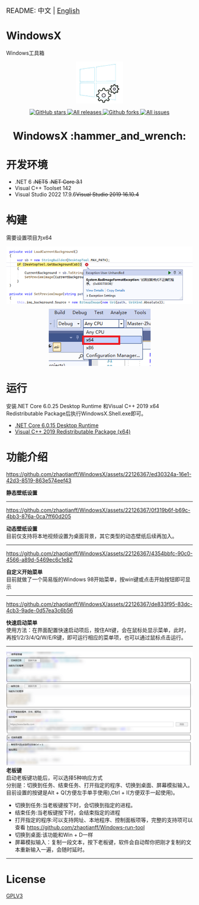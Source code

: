 <font size=4> README: 中文 | <a href="./README-en.md">English</a>  </font>

# WindowsX
Windows工具箱

<p align="center">
<a href="https://github.com/zhaotianff/WindowsX" target="_blank">
<img align="center" alt="WindowsX" src="logo.png" />
</a>
</p>
<p align="center">
<a href="https://github.com/zhaotianff/WindowsX/stargazers" target="_blank">
 <img alt="GitHub stars" src="https://img.shields.io/github/stars/zhaotianff/WindowsX.svg" />
</a>
<a href="https://github.com/zhaotianff/WindowsX/releases" target="_blank">
 <img alt="All releases" src="https://img.shields.io/github/downloads/zhaotianff/WindowsX/total.svg" />
</a>
<a href="https://github.com/zhaotianff/WindowsX/network/members" target="_blank">
 <img alt="Github forks" src="https://img.shields.io/github/forks/zhaotianff/WindowsX.svg" />
</a>
<a href="https://github.com/zhaotianff/WindowsX/issues" target="_blank">
 <img alt="All issues" src="https://img.shields.io/github/issues/zhaotianff/WindowsX.svg" />
</a>
</p>
<h1 align="center">WindowsX :hammer_and_wrench: </h1>

# 开发环境
* .NET 6 ~~.NET5~~ ~~.NET Core 3.1~~
* Visual C++ Toolset 142
* Visual Studio 2022 17.9.6~~Visual Studio 2019 16.10.4~~

# 构建
需要设置项目为x64
<p align="center">
    <img align="center" alt="error dll format" src="Screenshots/error_dll_format.png" />
</p>
<p align="center">
    <img align="center" alt="build x64" src="Screenshots/build_x64.png" />
</p>

# 运行
安装.NET Core 6.0.25 Desktop Runtime 和Visual C++ 2019 x64 Redistributable Package后执行WindowsX.Shell.exe即可。
* [.NET Core 6.0.15 Desktop Runtime](https://dotnet.microsoft.com/zh-cn/download/dotnet/thank-you/runtime-desktop-6.0.15-windows-x64-installer)
* [Visual C++ 2019 Redistributable Package (x64)](https://aka.ms/vs/16/release/VC_redist.x64.exe)

# 功能介绍

https://github.com/zhaotianff/WindowsX/assets/22126367/ed30324a-16e1-42d3-8519-863e574eef43

**静态壁纸设置**   

---

https://github.com/zhaotianff/WindowsX/assets/22126367/0f319b6f-b69c-4bb3-876a-0ca7ff60d205

**动态壁纸设置**  
目前仅支持将本地视频设置为桌面背景，其它类型的动态壁纸后续再加入。  

---

https://github.com/zhaotianff/WindowsX/assets/22126367/4354bbfc-90c0-4566-a89d-5469ec6c1e82

**自定义开始菜单**  
目前就做了一个简易版的Windows 98开始菜单，按win键或点击开始按钮即可显示

---

https://github.com/zhaotianff/WindowsX/assets/22126367/de833f95-83dc-4cb3-9ade-0d57ea3c6b56

**快速启动菜单**   
使用方法：在界面配置快速启动项后，按住Alt键，会在鼠标处显示菜单，此时，再按1/2/3/4/Q/W/E/R键，即可运行相应的菜单项，也可以通过鼠标点击运行。    

---
![boss_key](Screenshots/boss_key.png)  
**老板键**  
启动老板键功能后，可以选择5种响应方式  
分别是：切换到任务、结束任务、打开指定的程序、切换到桌面、屏幕模拟输入。  
目前设置的按键是Alt + Q(方便左手单手使用),Ctrl + I(方便双手一起使用)。  
* 切换到任务:当老板键按下时，会切换到指定的进程。
* 结束任务:当老板键按下时，会结束指定的进程
* 打开指定的程序:可以支持网址、本地程序、控制面板项等，完整的支持项可以查看 https://github.com/zhaotianff/Windows-run-tool
* 切换到桌面:该功能和Win + D一样
* 屏幕模拟输入：复制一段文本，按下老板键，软件会自动帮你把刚才复制的文本重新输入一遍，会随时延时。  
  
---
# License
[GPLV3](LICENSE)




